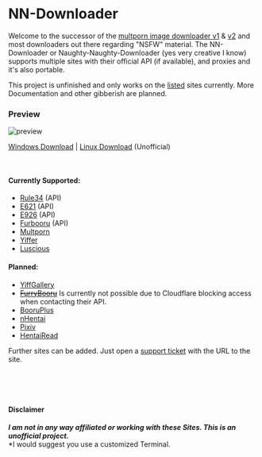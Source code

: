 # NN-Downloader

Welcome to the successor of the [multporn image downloader v1][2] & [v2][1] and most downloaders out there regarding "NSFW" material. The NN-Downloader or Naughty-Naughty-Downloader (yes very creative I know) supports multiple sites with their official API (if available), and proxies and it's also portable.

This project is unfinished and only works on the [listed][13] sites currently. More Documentation and other gibberish are planned.

### Preview
![preview](https://github.com/Official-Husko/NN-Downloader/blob/dev/preview/preview.gif)

[Windows Download][14] | [Linux Download][21] (Unofficial)

<br />

#### Currently Supported:
- [Rule34][3] (API)
- [E621][4] (API)
- [E926][5] (API)
- [Furbooru][6] (API)
- [Multporn][7]
- [Yiffer][8]
- [Luscious][16]

#### Planned:
- [YiffGallery][9]
- ~~[FurryBooru][10]~~ Is currently not possible due to Cloudflare blocking access when contacting their API.
- [BooruPlus][11]
- [nHentai][15]
- [Pixiv][17]
- [HentaiRead][18]

[1]:https://github.com/Official-Husko/multporn-image-downloader-v2
[2]:https://github.com/Official-Husko/multporn-image-downloader
[3]:https://rule34.xxx
[4]:https://e621.net/
[5]:https://e926.net/
[6]:https://furbooru.org/
[7]:https://multporn.net/
[8]:https://yiffer.xyz/
[9]:https://theyiffgallery.com/
[10]:https://furry.booru.org/
[11]:https://github.com/Official-Husko/NN-Downloader/issues
[12]:https://booru.plus/
[13]:https://github.com/Official-Husko/NN-Downloader#currently-supported=
[14]:https://github.com/Official-Husko/NN-Downloader/releases/latest
[15]:https://nhentai.net/
[16]:https://luscious.net/
[17]:https://www.pixiv.net/
[18]:https://hentairead.com/
[19]:https://rule34.art/
[20]:https://2.multporn.net/
[21]:https://github.com/HttpAnimation/NN-Downloader-Linux

Further sites can be added. Just open a [support ticket][11] with the URL to the site.

<br />
<br />
<br />

#### Disclaimer  
***I am not in any way affiliated or working with these Sites. This is an unofficial project.***  
*I would suggest you use a customized Terminal.


[//]: # (Ingore These Lines Below)
[//]: # (Including mirror [rule34.art][19] & [2.multporn.net][20])